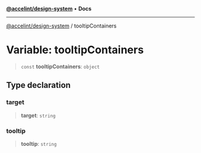 [**@accelint/design-system**](../README.md) • **Docs**

***

[@accelint/design-system](../README.md) / tooltipContainers

# Variable: tooltipContainers

> `const` **tooltipContainers**: `object`

## Type declaration

### target

> **target**: `string`

### tooltip

> **tooltip**: `string`
